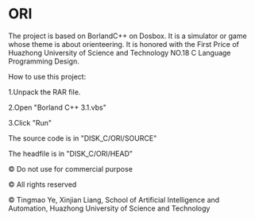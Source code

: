 # ORI
The project is based on BorlandC++ on Dosbox. It is a simulator or game whose theme is about orienteering. It is honored with the First Price of Huazhong University of Science and Technology NO.18 C Language Programming Design.  

How to use this project:

1.Unpack the RAR file.

2.Open "Borland C++ 3.1.vbs"

3.Click "Run"

The source code is in "DISK_C/ORI/SOURCE"

The headfile is in "DISK_C/ORI/HEAD"

© Do not use for commercial purpose 

© All rights reserved

© Tingmao Ye, Xinjian Liang, School of Artificial Intelligence and Automation, Huazhong University of Science and Technology
